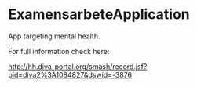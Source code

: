 # ExamensarbeteApplication

App targeting mental health.

For full information check here:

http://hh.diva-portal.org/smash/record.jsf?pid=diva2%3A1084827&dswid=-3876
